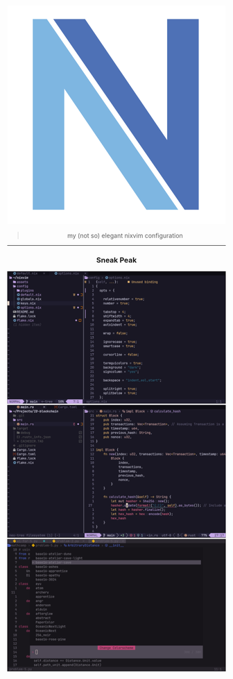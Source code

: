 <img src="./assets/nixvim_ico.png"/>

> <p style="text-align: center;">my (not so) elegant nixvim configuration</p>

---

<h3 style="text-align: center;">Sneak Peak</h3>

<img src="./assets/main1.png"/>
<img src="./assets/main2.png"/>
<img src="./assets/main3.png"/>
